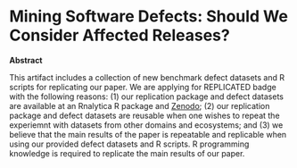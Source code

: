 # Mining Software Defects: Should We Consider Affected Releases?

**Abstract**

This artifact includes a collection of new benchmark defect datasets and R scripts for replicating our paper.
We are applying for REPLICATED badge with the following reasons: (1) our replication package and defect datasets are available at an Rnalytica R package and [Zenodo](https://github.com/awsm-research/replication-icse2019); (2) our replication package and defect datasets are reusable when one wishes to repeat the experiemnt with datasets from other domains and ecosystems; and (3) we believe that the main results of the paper is repeatable and replicable when using our provided defect datasets and R scripts. 
R programming knowledge is required to replicate the main results of our paper.
